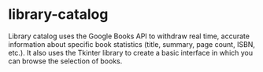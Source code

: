 # library-catalog
Library catalog uses the Google Books API to withdraw real time, accurate information about specific book statistics (title, summary, page count, ISBN, etc.). It also uses the Tkinter library to create a basic interface in which you can browse the selection of books.
